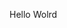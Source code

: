 Hello Wolrd


































































































































































































































































































































































































































































































































































































































































































































































































































































































































































































































































































